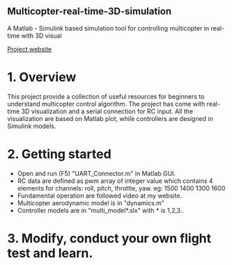## Multicopter-real-time-3D-simulation
A Matlab - Simulink based simulation tool for controlling multicopter in real-time with 3D visual 

[Project website](http://thaibinhnguyen.xyz/project-view/he-thong-phan-mem-mo-phong-uav/)

# 1. Overview
This project provide a collection of useful resources for beginners to understand multicopter control algorithm.
The project has come with real-time 3D visualization and a serial connection for RC input. All the visualization 
are based on Matlab plot, while controllers are designed in Simulink models.

# 2. Getting started
  * Open and run (F5) "UART_Connector.m" in Matlab GUI.
  * RC data are defined as pwm array of integer value which contains 4 elements for channels: roll, pitch, throttle, yaw.
  eg: 1500 1400 1300 1600
  * Fundamental operation are followed video at my website.
  * Multicopter aerodynamic model is in "dynamics.m"
  * Controller models are in "multi_model*.slx" with * is 1,2,3..
# 3. Modify, conduct your own flight test and learn.
